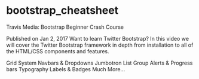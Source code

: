 # bootstrap_cheatsheet
Travis Media: Bootstrap Beginner Crash Course

Published on Jan 2, 2017
Want to learn Twitter Bootstrap? In this video we will cover the Twitter Bootstrap framework in depth from installation to all of the HTML/CSS components and features.

Grid System
Navbars & Dropdowns
Jumbotron
List Group
Alerts & Progress bars
Typography
Labels & Badges
Much More...
